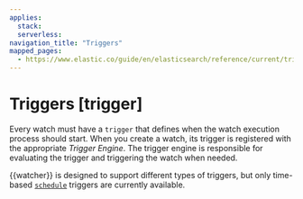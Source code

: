 ```yaml
---
applies:
  stack:
  serverless:
navigation_title: "Triggers"
mapped_pages:
  - https://www.elastic.co/guide/en/elasticsearch/reference/current/trigger.html
---
```


# Triggers [trigger]

Every watch must have a `trigger` that defines when the watch execution process should start. When you create a watch, its trigger is registered with the appropriate *Trigger Engine*. The trigger engine is responsible for evaluating the trigger and triggering the watch when needed.

{{watcher}} is designed to support different types of triggers, but only time-based [`schedule`](trigger-schedule.md) triggers are currently available.
